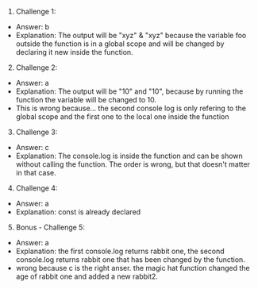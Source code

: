 1. Challenge 1:
  - Answer: b
  - Explanation: The output will be "xyz" & "xyz" because the variable foo outside the function is  in a global scope and will be changed by declaring it new inside the function. 


2. Challenge 2:
  - Answer: a
  - Explanation: The output will be "10" and "10", because by running the function the variable will be changed to 10. 
  - This is wrong because... the second console log is only refering to the global scope and the first one to the local one inside the function


3. Challenge 3:
  - Answer: c
  - Explanation: The console.log is inside the function and can be shown without calling the function. The order is wrong, but that doesn't matter in that case. 


4. Challenge 4:
  - Answer: a
  - Explanation: const is already declared


5. Bonus - Challenge 5:
  - Answer: a 
  - Explanation: the first console.log returns rabbit one, the second console.log returns rabbit one that has been changed by the function. 
  - wrong because c is the right anser. the magic hat function changed the age of rabbit one and added a new rabbit2.  
